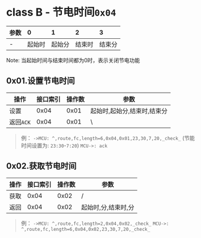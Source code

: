 # class B - 节电时间`0x04`

| 参数   | 0    | 1    | 2    | 3    |
| :--- | :--- | :--- | :--- | :--- |
| -    | 起始时  | 起始分 | 结束时  | 结束分 |

Note: 当起始时间与结束时间都为0时，表示关闭节电功能

## 0x01.设置节电时间

| 操作 | 接口索引 | 操作数  | 参数   |
| ---- | ---- | ---- | ---- |
| 设置 | 0x04 | 0x01 | 起始时,起始分,结束时,结束分 |
| 返回`ACK` | 0x04 | 0x01 | \ |

> 例：
> `->MCU: ^,route,fc,length=6,0x04,0x01,23,30,7,20,_check_`  (节能时间设置为: `23:30`-`7:20`)
> `MCU->: ack`

## 0x02.获取节电时间

| 操作 | 接口索引 | 操作数  | 参数   |
| ---- | ---- | ---- | ---- |
| 获取 | 0x04 | 0x02 | / |
| 返回 | 0x04 | 0x02 | 起始时,分,结束时,分 |

> 例：
> `->MCU: ^,route,fc,length=2,0x04,0x02,_check_`
> `MCU->: ^,route,fc,length=6,0x04,0x02,23,30,7,20,_check_`
